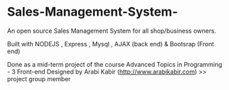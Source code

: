 # Sales-Management-System-
An open source Sales Management System for all shop/business owners.

Built with NODEJS , Express , Mysql , AJAX (back end) & Bootsrap (Front end)

Done as a mid-term project of the course Advanced Topics in Programming - 3
Front-end Designed by Arabi Kabir (http://www.arabikabir.com) >> project group member
